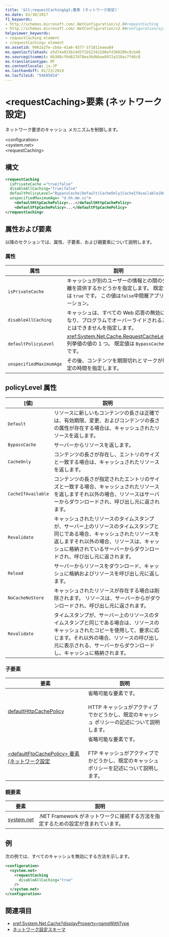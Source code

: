 ```yaml
---
title: '&lt;requestCaching&gt;要素 (ネットワーク設定)'
ms.date: 03/30/2017
f1_keywords:
- http://schemas.microsoft.com/.NetConfiguration/v2.0#requestCaching
- http://schemas.microsoft.com/.NetConfiguration/v2.0#configuration/system.net/requestCaching
helpviewer_keywords:
- requestCaching element
- <requestCaching> element
ms.assetid: 9962a2fe-cbda-41a6-9377-571811eaea84
ms.openlocfilehash: e5d74a033b14d5f1b523422d0afd360206c0cb48
ms.sourcegitcommit: 6b308cf6d627d78ee36dbbae8972a310ac7fd6c8
ms.translationtype: MT
ms.contentlocale: ja-JP
ms.lasthandoff: 01/23/2019
ms.locfileid: "54685014"
---
```

# <a name="ltrequestcachinggt-element-network-settings"></a>&lt;requestCaching&gt;要素 (ネットワーク設定)
ネットワーク要求のキャッシュ メカニズムを制御します。  
  
 \<configuration>  
\<system.net>  
\<requestCaching>  
  
## <a name="syntax"></a>構文  
  
```xml  
<requestCaching  
  isPrivateCache ="true|false"  
  disableAllCaching="true|false"  
  defaultPolicyLevel="BypassCache|Default|CacheOnly|CacheIfAvailable|Revalidate|Reload|NoCacheNoStore|Revalidate"  
  unspecifiedMaximumAge= "d.hh.mm.ss">  
    <defaultHttpCachePolicy>...</defaultHttpCachePolicy>  
    <defaultFtpCachePolicy>...</defaultFtpCachePolicy>  
</requestCaching>
```  
  
## <a name="attributes-and-elements"></a>属性および要素  
 以降のセクションでは、属性、子要素、および親要素について説明します。  
  
### <a name="attributes"></a>属性  
  
|属性|説明|  
|---------------|-----------------|  
|`isPrivateCache`|キャッシュが別のユーザーの情報との間の分離を提供するかどうかを指定します。 既定値は `true` です。 この値は`false`中間層アプリケーション。|  
|`disableAllCaching`|キャッシュは、すべての Web 応答の無効になり、プログラムでオーバーライドされることはできませんを指定します。|  
|`defaultPolicyLevel`|<xref:System.Net.Cache.RequestCacheLevel> 列挙値の値の 1 つ。 既定値は `BypassCache` です。|  
|`unspecifiedMaximumAge`|その後、コンテンツを期限切れとマークが既定の時間を指定します。|  
  
## <a name="policylevel-attribute"></a>policyLevel 属性  
  
|[値]|説明|  
|-----------|-----------------|  
|`Default`|リソースに新しいもコンテンツの長さは正確では、有効期限、変更、およびコンテンツの長さの属性が存在する場合は、キャッシュされたリソースを返します。|  
|`BypassCache`|サーバーからリソースを返します。|  
|`CacheOnly`|コンテンツの長さが存在し、エントリのサイズと一致する場合は、キャッシュされたリソースを返します。|  
|`CacheIfAvailable`|コンテンツの長さが指定されたエントリのサイズと一致する場合、キャッシュされたリソースを返しますそれ以外の場合、リソースはサーバーからダウンロードされ、呼び出し元に返されます。|  
|`Revalidate`|キャッシュされたリソースのタイムスタンプが、サーバー上のリソースのタイムスタンプと同じである場合、キャッシュされたリソースを返しますそれ以外の場合、リソースは、キャッシュに格納されているサーバーからダウンロードされ、呼び出し元に返されます。|  
|`Reload`|サーバーからリソースをダウンロード、キャッシュに格納およびリソースを呼び出し元に返します。|  
|`NoCacheNoStore`|キャッシュされたリソースが存在する場合は削除されます。 リソースは、サーバーからがダウンロードされ、呼び出し元に返されます。|  
|`Revalidate`|タイムスタンプが、サーバー上のリソースのタイムスタンプと同じである場合は、リソースのキャッシュされたコピーを使用して、要求に応じます。それ以外の場合、リソースの呼び出し元に表示される、サーバーからダウンロードし、キャッシュに格納されます。|  
  
### <a name="child-elements"></a>子要素  
  
|要素|説明|  
|-------------|-----------------|  
|[defaultHttpCachePolicy](../../../../../docs/framework/configure-apps/file-schema/network/defaulthttpcachepolicy-element-network-settings.md)|省略可能な要素です。<br /><br /> HTTP キャッシュがアクティブでかどうかし、既定のキャッシュ ポリシーの記述について説明します。|  
|[\<defaultFtpCachePolicy> 要素 (ネットワーク設定](../../../../../docs/framework/configure-apps/file-schema/network/defaultftpcachepolicy-element-network-settings.md)|省略可能な要素です。<br /><br /> FTP キャッシュがアクティブでかどうかし、既定のキャッシュ ポリシーを記述について説明します。|  
  
### <a name="parent-elements"></a>親要素  
  
|要素|説明|  
|-------------|-----------------|  
|[system.net](../../../../../docs/framework/configure-apps/file-schema/network/system-net-element-network-settings.md)|.NET Framework がネットワークに接続する方法を指定するための設定が含まれています。|  
  
## <a name="example"></a>例  
 次の例では、すべてのキャッシュを無効にする方法を示します。  
  
```xml  
<configuration>  
  <system.net>  
    <requestCaching  
      disableAllCaching="true"  
    />  
  </system.net>  
</configuration>  
```  
  
## <a name="see-also"></a>関連項目
- <xref:System.Net.Cache?displayProperty=nameWithType>
- [ネットワーク設定スキーマ](../../../../../docs/framework/configure-apps/file-schema/network/index.md)
